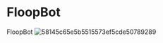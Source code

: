 # FloopBot
FloopBot
![58145c65e5b5515573ef5cde50789289](https://github.com/Flooperr/FloopBot/assets/149349356/46bca05e-d63a-47c8-9ea5-0d9a2876d475)
